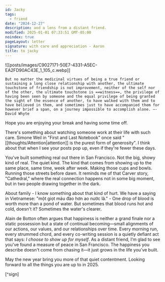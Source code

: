 ```yaml
---
id: Jacky
tags:
  - friend
date: "2024-12-27"
description: and a lens from a distant friend.
modified: 2025-01-01 07:33:51 GMT-05:00
noindex: true
pageLayout: letter
signature: with care and appreciation - Aaron
title: to jacky
---
```


![[posts/images/C9027171-50E7-4331-A5EC-EA2FD90AC43E_1_105_c.webp]]

```quotes
But no matter the medicinal virtues of being a true friend or sustaining a long close relationship with another, the ultimate touchstone of friendship is not improvement, neither of the self nor of the other, the ultimate touchstone is ==witness==, the privilege of having been seen by someone and the equal privilege of being granted the sight of the essence of another, to have walked with them and to have believed in them, and sometimes just to have accompanied them for however brief a span, on a journey impossible to accomplish alone. —- David Whyte
```

Hope you are enjoying your break and having some time off.

There's something about watching someone work at their life with such care. Simone Weil in "First and Last Notebook" once said "[[thoughts/Attention|attention]] is the purest form of generosity". I think about that when I see your posts pop up, even if they're fewer these days.

You've built something real out there in San Francisco. Not the big, showy kind of real. The quiet kind. The kind that comes from showing up to the same place,
same time, week after week. Making those cups and bowls. Running those streets before dawn. It reminds me of that Carver story, "Cathedral," where the real connection happens not in some big moment,
but in two people drawing together in the dark.

About family - I know something about that kind of hurt. We have a saying in Vietnamese: "một giọt máu đào hơn ao nước lã." - One drop of blood is worth more than a pond of water. But sometimes that blood runs hot and cold, doesn't it? Sometimes the water's clearer.

Alain de Botton often argues that happiness is neither a grand finale nor a static possession but a
state of continual becoming—small alignments of our actions, our values, and our relationships over time.
Every morning run, every strummed chord, and every co-writing session is a quietly defiant act that says: _I choose to show up for myself_.
As a distant friend, I’m glad to see you've found a measure of peace in San Francisco. The happiness you describe doesn't come from chasing it—it just grows in the life you’ve built.

May the new year bring you more of that quiet contentment. Looking forward to all the things you are up to in 2025.

[^sign]
